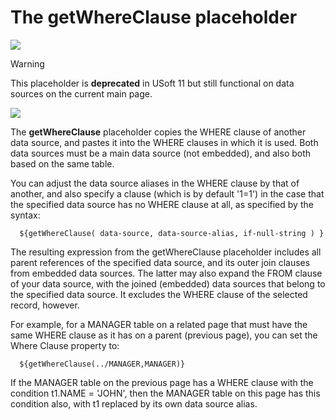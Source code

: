 # The getWhereClause placeholder

![](/api/Web%20and%20app%20UIs/Scripting%20with%20data%20sources/assets/c29894ef-9824-498a-9b23-e1cd94c27a76.png)



> [!WARNING]
> This placeholder is **deprecated** in USoft 11 but still functional on data sources on the current main page.

![](/api/Web%20and%20app%20UIs/Scripting%20with%20data%20sources/assets/22fff438-3acd-485b-90d0-d44868e85f2a.png)



The **getWhereClause** placeholder copies the WHERE clause of another data source, and pastes it into the WHERE clauses in which it is used. Both data sources must be a main data source (not embedded), and also both based on the same table.

You can adjust the data source aliases in the WHERE clause by that of another, and also specify a clause (which is by default '1=1') in the case that the specified data source has no WHERE clause at all, as specified by the syntax:

```
  ${getWhereClause( data-source, data-source-alias, if-null-string ) }
```

The resulting expression from the getWhereClause placeholder includes all parent references of the specified data source, and its outer join clauses from embedded data sources. The latter may also expand the FROM clause of your data source, with the joined (embedded) data sources that belong to the specified data source. It excludes the WHERE clause of the selected record, however.

For example, for a MANAGER table on a related page that must have the same WHERE clause as it has on a parent (previous page), you can set the Where Clause property to:

```
  ${getWhereClause(../MANAGER,MANAGER)}
```

If the MANAGER table on the previous page has a WHERE clause with the condition t1.NAME = 'JOHN', then the MANAGER table on this page has this condition also, with t1 replaced by its own data source alias.